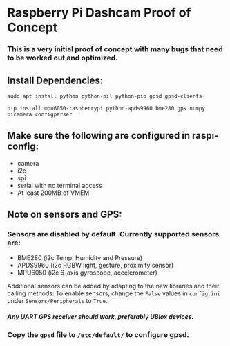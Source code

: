 # Raspberry Pi Dashcam Proof of Concept

### This is a very initial proof of concept with many bugs that need to be worked out and optimized.

## Install Dependencies:
```
sudo apt install python python-pil python-pip gpsd gpsd-clients

pip install mpu6050-raspberrypi python-apds9960 bme280 gps numpy picamera configparser
```

## Make sure the following are configured in raspi-config:
- camera
- i2c
- spi
- serial with no terminal access
- At least 200MB of VMEM

## Note on sensors and GPS:
### Sensors are disabled by default. Currently supported sensors are:
- BME280 (i2c Temp, Humidity and Pressure)
- APDS9960 (i2c RGBW light, gesture, proximity sensor)
- MPU6050 (i2c 6-axis gyroscope, accelerometer)

Additional sensors can be added by adapting to the new libraries and their calling methods.
To enable sensors, change the ```False``` values in ```config.ini``` under ```Sensors/Peripherals``` to ```True```.

##### Any UART GPS receiver should work, preferably UBlox devices.

### Copy the ```gpsd``` file to ```/etc/default/``` to configure gpsd.
